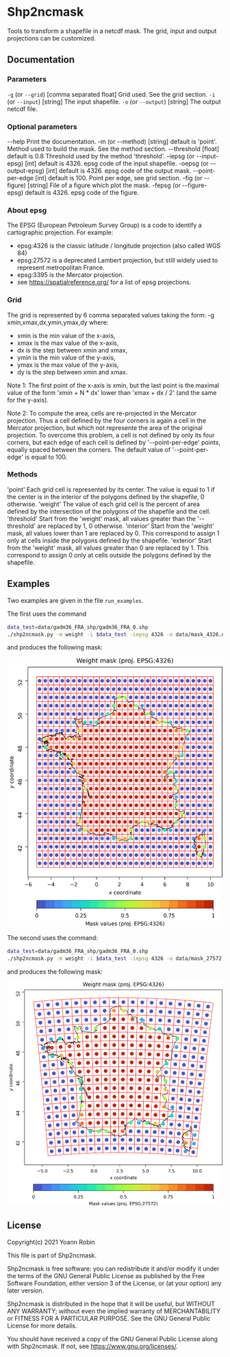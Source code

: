 # Shp2ncmask

Tools to transform a shapefile in a netcdf mask. The grid, input and output
projections can be customized.

## Documentation

### Parameters

`-g` (or `--grid`) [comma separated float]
    Grid used. See the grid section.
`-i` (or `--input`) [string]
    The input shapefile.
`-o` (or `--output`) [string]
    The output netcdf file.


### Optional parameters

--help
    Print the documentation.
-m (or --method) [string] default is 'point'.
    Method used to build the mask. See the method section.
--threshold [float] default is 0.8
    Threshold used by the method 'threshold'.
-iepsg (or --input-epsg) [int] default is 4326.
    epsg code of the input shapefile.
-oepsg (or --output-epsg) [int] default is 4326.
    epsg code of the output mask.
--point-per-edge [int] default is 100.
    Point per edge, see grid section.
-fig (or --figure) [string]
    File of a figure which plot the mask.
-fepsg (or --figure-epsg) default is 4326.
    epsg code of the figure.


### About epsg

The EPSG (European Petroleum Survey Group) is a code to identify a cartographic
projection. For example:
- epsg:4326 is the classic latitude / longitude projection (also called WGS 84)
- epsg:27572 is a deprecated Lambert projection, but still widely used to
  represent metropolitan France. 
- epsg:3395 is the Mercator projection.
- see https://spatialreference.org/ for a list of epsg projections.


### Grid

The grid is represented by 6 comma separated values taking the form:
    -g xmin,xmax,dx,ymin,ymax,dy
where:
- xmin is the min value of the x-axis,
- xmax is the max value of the x-axis,
- dx is the step between xmin and xmax,
- ymin is the min value of the y-axis,
- ymax is the max value of the y-axis,
- dy is the step between xmin and xmax.

Note 1: The first point of the x-axis is xmin, but the last point is the
maximal value of the form 'xmin + N * dx' lower than 'xmax + dx / 2' (and the
same for the y-axis).

Note 2: To compute the area, cells are re-projected in the Mercator projection.
Thus a cell defined by the four corners is again a cell in the Mercator
projection, but which not represente the area of the original projection. To
overcome this problem, a cell is not defined by only its four corners, but each
edge of each cell is defined by '--point-per-edge' points, equally spaced
between the corners. The default value of '--point-per-edge' is equal to 100.


### Methods

'point'
    Each grid cell is represented by its center. The value is equal to 1 if the
    center is in the interior of the polygons defined by the shapefile, 0
    otherwise.
'weight'
    The value of each grid cell is the percent of area defined by the
    intersection of the polygons of the shapefile and the cell.
'threshold'
    Start from the 'weight' mask, all values greater than the '--threshold' are
    replaced by 1, 0 otherwise.
'interior'
    Start from the 'weight' mask, all values lower than 1 are replaced by 0.
    This correspond to assign 1 only at cells inside the polygons defined by
    the shapefile.
'exterior'
    Start from the 'weight' mask, all values greater than 0 are replaced by 1.
    This correspond to assign 0 only at cells outside the polygons defined by
    the shapefile.

## Examples

Two examples are given in the file `run_examples`.

The first uses the command

~~~bash
data_test=data/gadm36_FRA_shp/gadm36_FRA_0.shp
./shp2ncmask.py -m weight -i $data_test -iepsg 4326 -o data/mask_4326.nc -g -5,10,0.5,41,52,0.5 -oepsg 4326 -fig figures/control_4326.png -fepsg 4326
~~~

and produces the following mask:

![Alt](/figures/control_4326.png)

The second uses the command:

~~~bash
data_test=data/gadm36_FRA_shp/gadm36_FRA_0.shp
./shp2ncmask.py -m weight -i $data_test -iepsg 4326 -o data/mask_27572.nc -g 60000,1196000,64000,1617000,2681000,64000 -oepsg 27572 -fig figures/control_27572_64km.png -fepsg 4326
~~~

and produces the following mask:

![Alt](/figures/control_27572_64km.png)



## License

Copyright(c) 2021 Yoann Robin

This file is part of Shp2ncmask.

Shp2ncmask is free software: you can redistribute it and/or modify
it under the terms of the GNU General Public License as published by
the Free Software Foundation, either version 3 of the License, or
(at your option) any later version.

Shp2ncmask is distributed in the hope that it will be useful,
but WITHOUT ANY WARRANTY; without even the implied warranty of
MERCHANTABILITY or FITNESS FOR A PARTICULAR PURPOSE.  See the
GNU General Public License for more details.

You should have received a copy of the GNU General Public License
along with Shp2ncmask.  If not, see <https://www.gnu.org/licenses/>.

